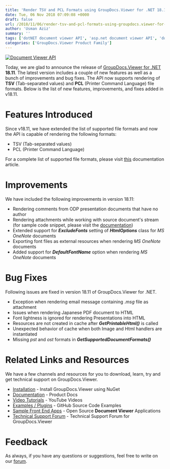 ```yaml
---
title: 'Render TSV and PCL Formats using GroupDocs.Viewer for .NET 18.11'
date: Tue, 06 Nov 2018 07:09:08 +0000
draft: false
url: /2018/11/06/render-tsv-and-pcl-formats-using-groupdocs.viewer-for-.net-18.11/
author: 'Usman Aziz'
summary: ''
tags: ['dotNET document viewer API', 'asp.net document viewer API', 'document viewer', 'Document Viewer API C#', 'PDF viewer', 'GroupDocs.Viewer for .NET', 'GroupDocs.Viewer for .NET Releases']
categories: ['GroupDocs.Viewer Product Family']
---
```


[![Document Viewer API](https://blog.groupdocs.com/wp-content/uploads/sites/4/2016/11/groupdocs-viewer-net.png)](https://www.groupdocs.com/products/viewer/net)

Today, we are glad to announce the release of [GroupDocs.Viewer for .NET](https://products.groupdocs.com/viewer/net) **18.11**. The latest version includes a couple of new features as well as a bunch of improvements and bug fixes. The API now supports rendering of **TSV** (Tab-separated values) and **PCL** (Printer Command Language) file formats. Below is the list of new features, improvements, and fixes added in v18.11.

# Features Introduced

Since v18.11, we have extended the list of supported file formats and now the API is capable of rendering the following formats:

*   TSV (Tab-separated values)
*   PCL (Printer Command Language)

For a complete list of supported file formats, please visit [this](https://docs.groupdocs.com/display/viewernet/Supported+Document+Formats) documentation article.

# Improvements

We have included the following improvements in version 18.11:

*   Rendering comments from ODP presentation documents that have no author
*   Rendering attachments while working with source document's stream (for sample code snippet, please visit the [documentation](https://docs.groupdocs.com/viewer/net/developer-guide/))
*   Extended support for **_ExcludeFonts_** setting of **_HtmlOptions_** class for _MS OneNote_ documents
*   Exporting font files as external resources when rendering _MS OneNote_ documents
*   Added support for **_DefaultFontName_** option when rendering _MS OneNote_ documents

# Bug Fixes

Following issues are fixed in version 18.11 of GroupDocs.Viewer for .NET.

*   Exception when rendering email message containing ._msg_ file as attachment
*   Issues when rendering Japanese PDF document to HTML
*   Font lightness is ignored for rendering Presentations into HTML
*   Resources are not created in cache after **_GetPrintableHtml()_** is called
*   Unexpected behavior of cache when both Image and Html handlers are instantiated
*   Missing _pst_ and _ost_ formats in _**GetSupportedDocumentFormats()**_

# Related Links and Resources

We have a few channels and resources for you to download, learn, try and get technical support on GroupDocs.Viewer.

*   [Installation](https://www.nuget.org/packages/GroupDocs.Viewer/ "Install from NuGet Package") - Install GroupDocs.Viewer using NuGet
*   [Documentation](https://docs.groupdocs.com/viewer/net "Document Viewer API Documentation ") - Product Docs
*   [Video Tutorials](https://www.youtube.com/watch?v=oqh4nROLRsY&list=PL25CTxMCj5vPVahuYtHx0uscArNA595GK "GroupDocs.Viewer video tutorials") - YouTube Videos
*   [Examples / Plugins](https://github.com/groupdocs-viewer/GroupDocs.Viewer-for-.NET "download example project and front ends") - GitHub Source Code Examples
*   [Sample Front End Apps](https://github.com/groupdocs-viewer/ "Open Source Document Viewer Applications") - Open Source **Document Viewer** Applications
*   [Technical Support Forum](https://forum.groupdocs.com/c/viewer "Technical Support Forum") - Technical Support Forum for GroupDocs.Viewer

# Feedback

As always, if you have any questions or suggestions, feel free to write on our [forum](https://forum.groupdocs.com/c/viewer "Technical Support Forum").





